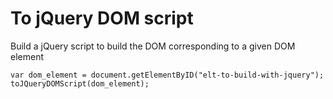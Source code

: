 # To jQuery DOM script
Build a jQuery script to build the DOM corresponding to a given DOM element

```
var dom_element = document.getElementByID("elt-to-build-with-jquery");
toJQueryDOMScript(dom_element);
```
